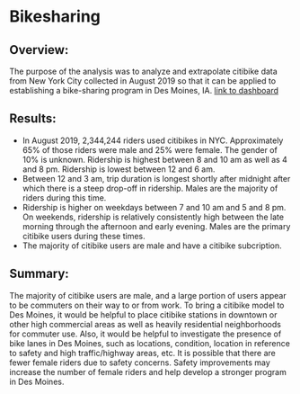 # Bikesharing
## Overview:
The purpose of the analysis was to analyze and extrapolate citibike data from New York City collected in August 2019 so that it can be applied to establishing a bike-sharing program in Des Moines, IA. [link to dashboard](https://public.tableau.com/app/profile/emily.spokowski/viz/Module14Challenge_16481437470650/Story1)

## Results:
- In August 2019, 2,344,244 riders used citibikes in NYC. Approximately 65% of those riders were male and 25% were female. The gender of 10% is unknown. Ridership is highest between 8 and 10 am as well as 4 and 8 pm. Ridership is lowest between 12 and 6 am.
- Between 12 and 3 am, trip duration is longest shortly after midnight after which there is a steep drop-off in ridership. Males are the majority of riders during this time.
- Ridership is higher on weekdays between 7 and 10 am and 5 and 8 pm. On weekends, ridership is relatively consistently high between the late morning through the afternoon and early evening. Males are the primary citibike users during these times.
- The majority of citibike users are male and have a citibike subcription. 

## Summary:
The majority of citibike users are male, and a large portion of users appear to be commuters on their way to or from work. To bring a citibike model to Des Moines, it would be helpful to place citibike stations in downtown or other high commercial areas as well as heavily residential neighborhoods for commuter use. Also, it would be helpful to investigate the presence of bike lanes in Des Moines, such as locations, condition, location in reference to safety and high traffic/highway areas, etc. It is possible that there are fewer female riders due to safety concerns. Safety improvements may increase the number of female riders and help develop a stronger program in Des Moines. 


